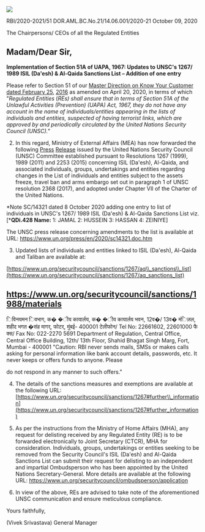 ![](_page_0_Picture_0.jpeg)

RBI/2020-2021/51 DOR.AML.BC.No.21/14.06.001/2020-21 October 09, 2020

The Chairpersons/ CEOs of all the Regulated Entities

## Madam/Dear Sir,

**Implementation of Section 51A of UAPA, 1967: Updates to UNSC's 1267/ 1989 ISIL (Da'esh) & Al-Qaida Sanctions List – Addition of one entry**

Please refer to Section 51 of our [Master Direction on Know Your Customer dated February 25,](https://www.rbi.org.in/Scripts/BS_ViewMasDirections.aspx?id=11566)  [2016](https://www.rbi.org.in/Scripts/BS_ViewMasDirections.aspx?id=11566) as amended on April 20, 2020, in terms of which "*Regulated Entities* (*REs) shall ensure that in terms of Section 51A of the Unlawful Activities (Prevention) (UAPA) Act, 1967, they do not have any account in the name of individuals/entities appearing in the lists of individuals and entities, suspected of having terrorist links, which are approved by and periodically circulated by the United Nations Security Council (UNSC)."*

2. In this regard, Ministry of External Affairs (MEA) has now forwarded the following [Press](https://rbidocs.rbi.org.in/rdocs/content/pdfs/1267UNSCPR091020.pdf)  [Release](https://rbidocs.rbi.org.in/rdocs/content/pdfs/1267UNSCPR091020.pdf) issued by the United Nations Security Council (UNSC) Committee established pursuant to Resolutions 1267 (1999), 1989 (2011) and 2253 (2015) concerning ISIL (Da'esh), Al-Qaida, and associated individuals, groups, undertakings and entities regarding changes in the List of individuals and entities subject to the assets freeze, travel ban and arms embargo set out in paragraph 1 of UNSC resolution 2368 (2017), and adopted under Chapter VII of the Charter of the United Nations.

*Note SC/14321 dated 8 October 2020 adding one entry to list of individuals in UNSC's 1267/ 1989 ISIL (Da'esh) & Al-Qaida Sanctions List viz.[***QDi.428 Name:** 1: JAMAL 2: HUSSEIN 3: HASSAN 4: ZEINIYE]

The UNSC press release concerning amendments to the list is available at URL: <https://www.un.org/press/en/2020/sc14321.doc.htm>

3. Updated lists of individuals and entities linked to ISIL (Da'esh), Al-Qaida and Taliban are available at:

[https://www.un.org/securitycouncil/sanctions/1267/aq\\_sanctions\\_list](https://www.un.org/securitycouncil/sanctions/1267/aq_sanctions_list)

## <https://www.un.org/securitycouncil/sanctions/1988/materials>

िविनयमन िवभाग, क� �ीय कायार्लय, क� �ीय कायार्लय भवन, 12व�/ 13व� मंिज़ल, शहीद भगत �संह मागर्, फोटर्, मुंबई- 400001 टेलीफोन/ Tel No: 22661602, 22601000 फै क्स/ Fax No: 022-2270 5691 Department of Regulation, Central Office, Central Office Building, 12th/ 13th Floor, Shahid Bhagat Singh Marg, Fort, Mumbai - 400001 "Caution: RBI never sends mails, SMSs or makes calls asking for personal information like bank account details, passwords, etc. It never keeps or offers funds to anyone. Please

do not respond in any manner to such offers."

4. The details of the sanctions measures and exemptions are available at the following URL: [https://www.un.org/securitycouncil/sanctions/1267#further\\_information](https://www.un.org/securitycouncil/sanctions/1267#further_information)

5. As per the instructions from the Ministry of Home Affairs (MHA), any request for delisting received by any Regulated Entity (RE) is to be forwarded electronically to Joint Secretary (CTCR), MHA for consideration. Individuals, groups, undertakings or entities seeking to be removed from the Security Council's ISIL (Da'esh) and Al-Qaida Sanctions List can submit their request for delisting to an independent and impartial Ombudsperson who has been appointed by the United Nations Secretary-General. More details are available at the following URL: <https://www.un.org/securitycouncil/ombudsperson/application>

6. In view of the above, REs are advised to take note of the aforementioned UNSC communication and ensure meticulous compliance.

Yours faithfully,

(Vivek Srivastava) General Manager
